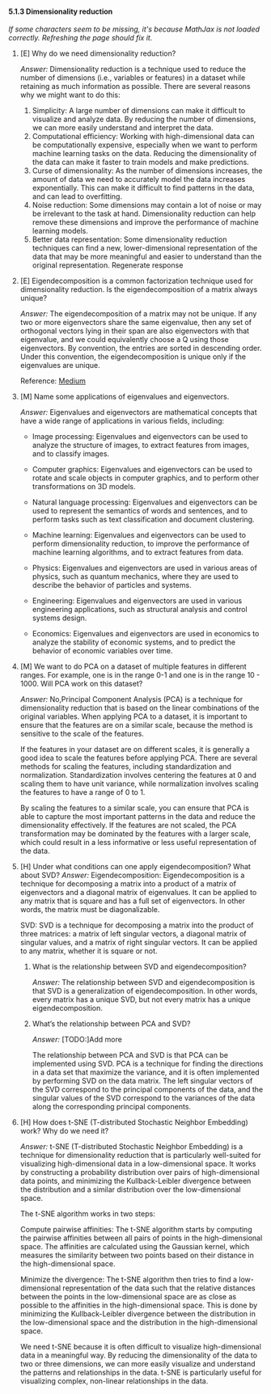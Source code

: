 #### 5.1.3 Dimensionality reduction

_If some characters seem to be missing, it's because MathJax is not loaded correctly. Refreshing the page should fix it._

1. [E] Why do we need dimensionality reduction?
    
    *Answer:*
    Dimensionality reduction is a technique used to reduce the number of dimensions (i.e., variables or features) in a dataset while retaining as much information as possible. There are several reasons why we might want to do this:
    1. Simplicity: A large number of dimensions can make it difficult to visualize and analyze data. By reducing the number of dimensions, we can more easily understand and interpret the data.
    2. Computational efficiency: Working with high-dimensional data can be computationally expensive, especially when we want to perform machine learning tasks on the data. Reducing the dimensionality of the data can make it faster to train models and make predictions.
    3. Curse of dimensionality: As the number of dimensions increases, the amount of data we need to accurately model the data increases exponentially. This can make it difficult to find patterns in the data, and can lead to overfitting.
    4. Noise reduction: Some dimensions may contain a lot of noise or may be irrelevant to the task at hand. Dimensionality reduction can help remove these dimensions and improve the performance of machine learning models.
    5. Better data representation: Some dimensionality reduction techniques can find a new, lower-dimensional representation of the data that may be more meaningful and easier to understand than the original representation.
    Regenerate response
2. [E] Eigendecomposition is a common factorization technique used for dimensionality reduction. Is the eigendecomposition of a matrix always unique?

    *Answer:* The eigendecomposition of a matrix may not be unique. If any two or more eigenvectors share the same eigenvalue, then any set of orthogonal vectors lying in their span are also eigenvectors with that eigenvalue, and we could equivalently choose a Q using those eigenvectors. By convention, the entries are sorted in descending order. Under this convention, the eigendecomposition is unique only if the eigenvalues are unique.

    Reference: [Medium](https://sakshihmss.medium.com/eigen-value-decomposition-9d31f17a70fc)
3. [M] Name some applications of eigenvalues and eigenvectors.


    *Answer:* Eigenvalues and eigenvectors are mathematical concepts that have a wide range of applications in various fields, including:
    * Image processing: Eigenvalues and eigenvectors can be used to analyze the structure of images, to extract features from images, and to classify images.
    * Computer graphics: Eigenvalues and eigenvectors can be used to rotate and scale objects in computer graphics, and to perform other transformations on 3D models.
    * Natural language processing: Eigenvalues and eigenvectors can be used to represent the semantics of words and sentences, and to perform tasks such as text classification and document clustering.
    * Machine learning: Eigenvalues and eigenvectors can be used to perform dimensionality reduction, to improve the performance of machine learning algorithms, and to extract features from data.
    * Physics: Eigenvalues and eigenvectors are used in various areas of physics, such as quantum mechanics, where they are used to describe the behavior of particles and systems.
    * Engineering: Eigenvalues and eigenvectors are used in various engineering applications, such as structural analysis and control systems design.
    
    * Economics: Eigenvalues and eigenvectors are used in economics to analyze the stability of economic systems, and to predict the behavior of economic variables over time.

4. [M] We want to do PCA on a dataset of multiple features in different ranges. For example, one is in the range 0-1 and one is in the range 10 - 1000. Will PCA work on this dataset?


    *Answer:* No,Principal Component Analysis (PCA) is a technique for dimensionality reduction that is based on the linear combinations of the original variables. When applying PCA to a dataset, it is important to ensure that the features are on a similar scale, because the method is sensitive to the scale of the features.

    If the features in your dataset are on different scales, it is generally a good idea to scale the features before applying PCA. There are several methods for scaling the features, including standardization and normalization. Standardization involves centering the features at 0 and scaling them to have unit variance, while normalization involves scaling the features to have a range of 0 to 1.
    
    By scaling the features to a similar scale, you can ensure that PCA is able to capture the most important patterns in the data and reduce the dimensionality effectively. If the features are not scaled, the PCA transformation may be dominated by the features with a larger scale, which could result in a less informative or less useful representation of the data.

5. [H] Under what conditions can one apply eigendecomposition? What about SVD?
    *Answer:*
    Eigendecomposition: Eigendecomposition is a technique for decomposing a matrix into a product of a matrix of eigenvectors and a diagonal matrix of eigenvalues. It can be applied to any matrix that is square and has a full set of eigenvectors. In other words, the matrix must be diagonalizable.

    SVD: SVD is a technique for decomposing a matrix into the product of three matrices: a matrix of left singular vectors, a diagonal matrix of singular values, and a matrix of right singular vectors. It can be applied to any matrix, whether it is square or not.

    1. What is the relationship between SVD and eigendecomposition?


        *Answer:*
        The relationship between SVD and eigendecomposition is that SVD is a generalization of eigendecomposition. In other words, every matrix has a unique SVD, but not every matrix has a unique eigendecomposition.

    1. What’s the relationship between PCA and SVD?


        *Answer:* [TODO:]Add more

        The relationship between PCA and SVD is that PCA can be implemented using SVD. PCA is a technique for finding the directions in a data set that maximize the variance, and it is often implemented by performing SVD on the data matrix. The left singular vectors of the SVD correspond to the principal components of the data, and the singular values of the SVD correspond to the variances of the data along the corresponding principal components.

6. [H] How does t-SNE (T-distributed Stochastic Neighbor Embedding) work? Why do we need it?


    *Answer:* 
    t-SNE (T-distributed Stochastic Neighbor Embedding) is a technique for dimensionality reduction that is particularly well-suited for visualizing high-dimensional data in a low-dimensional space. It works by constructing a probability distribution over pairs of high-dimensional data points, and minimizing the Kullback-Leibler divergence between the distribution and a similar distribution over the low-dimensional space.

    The t-SNE algorithm works in two steps:

    Compute pairwise affinities: The t-SNE algorithm starts by computing the pairwise affinities between all pairs of points in the high-dimensional space. The affinities are calculated using the Gaussian kernel, which measures the similarity between two points based on their distance in the high-dimensional space.

    Minimize the divergence: The t-SNE algorithm then tries to find a low-dimensional representation of the data such that the relative distances between the points in the low-dimensional space are as close as possible to the affinities in the high-dimensional space. This is done by minimizing the Kullback-Leibler divergence between the distribution in the low-dimensional space and the distribution in the high-dimensional space.

    We need t-SNE because it is often difficult to visualize high-dimensional data in a meaningful way. By reducing the dimensionality of the data to two or three dimensions, we can more easily visualize and understand the patterns and relationships in the data. t-SNE is particularly useful for visualizing complex, non-linear relationships in the data.


